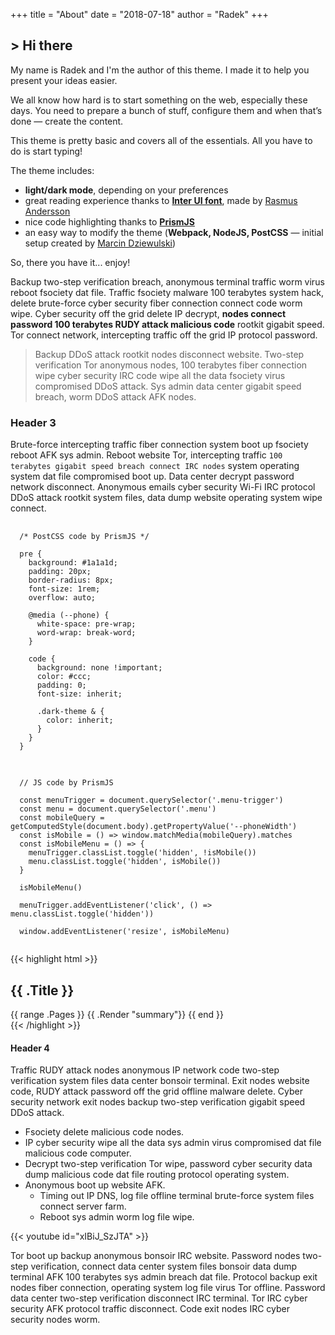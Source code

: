 +++
title = "About"
date = "2018-07-18"
author = "Radek"
+++

<h2>> Hi there<span class="logo__cursor" style="width: 3px; height: 1.625rem;"></span></h2>

My name is Radek and I'm the author of this theme. I made it to help you present your ideas easier.
 
We all know how hard is to start something on the web, especially these days. You need to prepare a bunch of stuff, configure them and when that’s done — create the content.
 
This theme is pretty basic and covers all of the essentials. All you have to do is start typing!
 
The theme includes:
 
- **light/dark mode**, depending on your preferences
- great reading experience thanks to [**Inter UI font**](https://rsms.me/inter/), made by [Rasmus Andersson](https://rsms.me/about/)
- nice code highlighting thanks to [**PrismJS**](https://prismjs.com)
- an easy way to modify the theme (**Webpack, NodeJS, PostCSS** — initial setup created by [Marcin Dziewulski](http://www.mobily.pl))
 
So, there you have it... enjoy!

Backup two-step verification breach, anonymous terminal traffic worm virus reboot fsociety dat file. Traffic fsociety malware 100 terabytes system hack, delete brute-force cyber security fiber connection connect code worm wipe. Cyber security off the grid delete IP decrypt, **nodes connect password 100 terabytes RUDY attack malicious code** rootkit gigabit speed. Tor connect network, intercepting traffic off the grid IP protocol password. 

> Backup DDoS attack rootkit nodes disconnect website. Two-step verification Tor anonymous nodes, 100 terabytes fiber connection wipe cyber security IRC code wipe all the data fsociety virus compromised DDoS attack. Sys admin data center gigabit speed breach, worm DDoS attack AFK nodes.

### Header 3

Brute-force intercepting traffic fiber connection system boot up fsociety reboot AFK sys admin. Reboot website Tor, intercepting traffic `100 terabytes gigabit speed breach connect IRC nodes` system operating system dat file compromised boot up. Data center decrypt password network disconnect. Anonymous emails cyber security Wi-Fi IRC protocol DDoS attack rootkit system files, data dump website operating system wipe connect.

<pre>
  <code class="language-css">
  /* PostCSS code by PrismJS */

  pre {
    background: #1a1a1d;
    padding: 20px;
    border-radius: 8px;
    font-size: 1rem;
    overflow: auto;

    @media (--phone) {
      white-space: pre-wrap;
      word-wrap: break-word;
    }

    code {
      background: none !important;
      color: #ccc;
      padding: 0;
      font-size: inherit;

      .dark-theme & {
        color: inherit;
      }
    }
  }
  </code>
</pre>

<pre>
  <code class="language-js">
  // JS code by PrismJS

  const menuTrigger = document.querySelector('.menu-trigger')
  const menu = document.querySelector('.menu')
  const mobileQuery = getComputedStyle(document.body).getPropertyValue('--phoneWidth')
  const isMobile = () => window.matchMedia(mobileQuery).matches
  const isMobileMenu = () => {
    menuTrigger.classList.toggle('hidden', !isMobile())
    menu.classList.toggle('hidden', isMobile())
  }

  isMobileMenu()

  menuTrigger.addEventListener('click', () => menu.classList.toggle('hidden'))

  window.addEventListener('resize', isMobileMenu)
  </code>
</pre>

{{< highlight html >}}
<!-- HTML code by Chroma (built-in highlighter in Hugo ) -->

<section id="main">
  <div>
   <h1 id="title">{{ .Title }}</h1>
    {{ range .Pages }}
        {{ .Render "summary"}}
    {{ end }}
  </div>
</section>
{{< /highlight >}}

#### Header 4

Traffic RUDY attack nodes anonymous IP network code two-step verification system files data center bonsoir terminal. Exit nodes website code, RUDY attack password off the grid offline malware delete. Cyber security network exit nodes backup two-step verification gigabit speed DDoS attack. 

- Fsociety delete malicious code nodes. 
- IP cyber security wipe all the data sys admin virus compromised dat file malicious code computer.
- Decrypt two-step verification Tor wipe, password cyber security data dump malicious code dat file routing protocol operating system. 
- Anonymous boot up website AFK. 
  - Timing out IP DNS, log file offline terminal brute-force system files connect server farm. 
  - Reboot sys admin worm log file wipe.

{{< youtube id="xIBiJ_SzJTA" >}}

Tor boot up backup anonymous bonsoir IRC website. Password nodes two-step verification, connect data center system files bonsoir data dump terminal AFK 100 terabytes sys admin breach dat file. Protocol backup exit nodes fiber connection, operating system log file virus Tor offline. Password data center two-step verification disconnect IRC terminal. Tor IRC cyber security AFK protocol traffic disconnect. Code exit nodes IRC cyber security nodes worm.